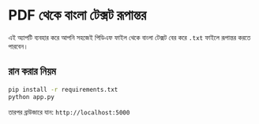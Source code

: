 # PDF থেকে বাংলা টেক্সট রূপান্তর

এই অ্যাপটি ব্যবহার করে আপনি সহজেই পিডিএফ ফাইল থেকে বাংলা টেক্সট বের করে `.txt` ফাইলে রূপান্তর করতে পারবেন।

## রান করার নিয়ম

```bash
pip install -r requirements.txt
python app.py
```

তারপর ব্রাউজারে যান: `http://localhost:5000`
